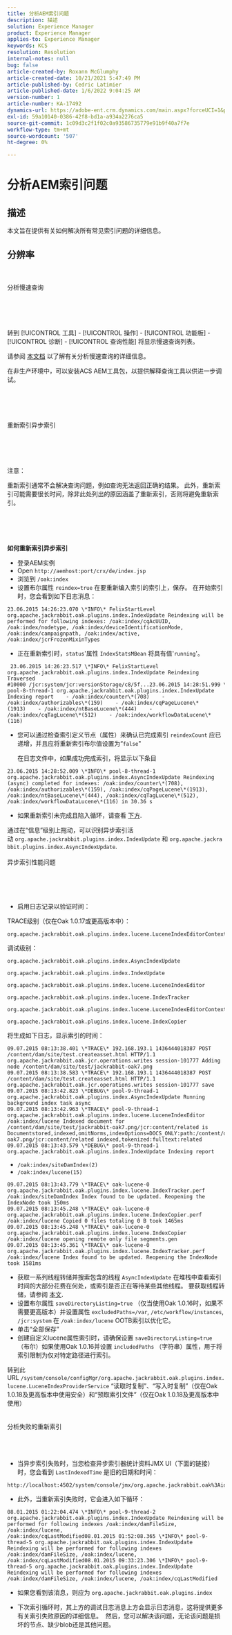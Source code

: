 ```yaml
---
title: 分析AEM索引问题
description: 描述
solution: Experience Manager
product: Experience Manager
applies-to: Experience Manager
keywords: KCS
resolution: Resolution
internal-notes: null
bug: false
article-created-by: Roxann McGlumphy
article-created-date: 10/21/2021 5:47:49 PM
article-published-by: Cedric Latimier
article-published-date: 1/6/2022 9:04:25 AM
version-number: 1
article-number: KA-17492
dynamics-url: https://adobe-ent.crm.dynamics.com/main.aspx?forceUCI=1&pagetype=entityrecord&etn=knowledgearticle&id=846ba2fc-9632-ec11-b6e5-000d3a5ba97a
exl-id: 59a10140-0386-42f8-bd1a-a934a2276ca5
source-git-commit: 1c09d3c2f1f02c0a93586735779e91b9f40a7f7e
workflow-type: tm+mt
source-wordcount: '507'
ht-degree: 0%

---
```


# 分析AEM索引问题

## 描述


本文旨在提供有关如何解决所有常见索引问题的详细信息。


## 分辨率

<br><br>分析慢速查询<br><br><br><br> <br><br>
转到 [!UICONTROL 工具] - [!UICONTROL 操作] - [!UICONTROL 功能板] - [!UICONTROL 诊断] - [!UICONTROL 查询性能] 将显示慢速查询列表。

请参阅 [本文档](https://docs.adobe.com/docs/en/aem/6-2/deploy/platform/queries-and-indexing.html#Troubleshooting%20indexing%20issues) 以了解有关分析慢速查询的详细信息。

在非生产环境中，可以安装ACS AEM工具包，以提供解释查询工具以供进一步调试。
<br><br><br><br> <br><br>重新索引异步索引<br><br><br><br><br><br>
注意：

重新索引通常不会解决查询问题，例如查询无法返回正确的结果。 此外，重新索引可能需要很长时间，除非此处列出的原因涵盖了重新索引，否则将避免重新索引。
<br><br><br><br> <br><br>
<b>如何重新索引异步索引</b>

- 登录AEM实例
- Open `http://aemhost:port/crx/de/index.jsp`
- 浏览到 `/oak:index`
- 设置布尔属性 `reindex=true` 在要重新编入索引的索引上，保存。 在开始索引时，您会看到如下日志消息：

```
23.06.2015 14:26:23.070 \*INFO\* FelixStartLevel org.apache.jackrabbit.oak.plugins.index.IndexUpdate Reindexing will be performed for following indexes: /oak:index/cqAcUUID, /oak:index/nodetype, /oak:index/deviceIdentificationMode, /oak:index/campaignpath, /oak:index/active, /oak:index/jcrFrozenMixinTypes
```

- 正在重新索引时，`status`&#39;属性 `IndexStatsMBean` 将具有值&#39;`running`&#39;。

```
 23.06.2015 14:26:23.517 \*INFO\* FelixStartLevel org.apache.jackrabbit.oak.plugins.index.IndexUpdate Reindexing Traversed #10000 /jcr:system/jcr:versionStorage/c8/5f...23.06.2015 14:28:51.999 \*INFO\* pool-8-thread-1 org.apache.jackrabbit.oak.plugins.index.IndexUpdate Indexing report    - /oak:index/counter\*(708)    - /oak:index/authorizables\*(159)    - /oak:index/cqPageLucene\*(1913)    - /oak:index/ntBaseLucene\*(444)    - /oak:index/cqTagLucene\*(512)    - /oak:index/workflowDataLucene\*(116)
```

- 您可以通过检查索引定义节点（属性）来确认已完成索引 `reindexCount` 应已递增，并且应将重新索引布尔值设置为“`false`&quot;

   在日志文件中，如果成功完成索引，将显示以下条目

```
23.06.2015 14:28:52.009 \*INFO\* pool-8-thread-1 org.apache.jackrabbit.oak.plugins.index.AsyncIndexUpdate Reindexing (async) completed for indexes: /oak:index/counter\*(708), /oak:index/authorizables\*(159), /oak:index/cqPageLucene\*(1913), /oak:index/ntBaseLucene\*(444), /oak:index/cqTagLucene\*(512), /oak:index/workflowDataLucene\*(116) in 30.36 s
```

- 如果重新索引未完成且陷入循环，请查看 [下方](https://helpx.adobe.com/experience-manager/kb/Analyzing-AEM-Indexing-Issues.html#Analyzing_Failed_Reindexing).


通过在“信息”级别上拖动，可以识别异步索引活动 `org.apache.jackrabbit.plugins.index.IndexUpdate` 和 `org.apache.jackrabbit.plugins.index.AsyncIndexUpdate`.
 <br><br>异步索引性能问题<br><br><br><br> 
- 启用日志记录以验证时间：


TRACE级别（仅在Oak 1.0.17或更高版本中）：

```
org.apache.jackrabbit.oak.plugins.index.lucene.LuceneIndexEditorContext.perf
```

调试级别：

```
org.apache.jackrabbit.oak.plugins.index.AsyncIndexUpdate

org.apache.jackrabbit.oak.plugins.index.IndexUpdate

org.apache.jackrabbit.oak.plugins.index.lucene.LuceneIndexEditor

org.apache.jackrabbit.oak.plugins.index.lucene.IndexTracker

org.apache.jackrabbit.oak.plugins.index.lucene.LuceneIndexEditorContext

org.apache.jackrabbit.oak.plugins.index.lucene.IndexCopier
```

将生成如下日志，显示索引的时间：

```
09.07.2015 08:13:38.401 \*TRACE\* 192.168.193.1 1436444018387 POST /content/dam/site/test.createasset.html HTTP/1.1 org.apache.jackrabbit.oak.jcr.operations.writes session-101777 Adding node /content/dam/site/test/jackrabbit-oak7.png
09.07.2015 08:13:38.583 \*TRACE\* 192.168.193.1 1436444018387 POST /content/dam/site/test.createasset.html HTTP/1.1 org.apache.jackrabbit.oak.jcr.operations.writes session-101777 save
09.07.2015 08:13:42.823 \*DEBUG\* pool-9-thread-1 org.apache.jackrabbit.oak.plugins.index.AsyncIndexUpdate Running background index task async
09.07.2015 08:13:42.963 \*TRACE\* pool-9-thread-1 org.apache.jackrabbit.oak.plugins.index.lucene.LuceneIndexEditor /oak:index/lucene Indexed document for /content/dam/site/test/jackrabbit-oak7.png/jcr:content/related is Documentstored,indexed,omitNorms,indexOptions=DOCS_ONLY:path:/content/dam/site/test/jackrabbit-oak7.png/jcr:content/related indexed,tokenized:fulltext:related
09.07.2015 08:13:43.579 \*DEBUG\* pool-9-thread-1 org.apache.jackrabbit.oak.plugins.index.IndexUpdate Indexing report
```

- `/oak:index/siteDamIndex(2)`
- `/oak:index/lucene(15)`

```
09.07.2015 08:13:43.779 \*TRACE\* oak-lucene-0 org.apache.jackrabbit.oak.plugins.index.lucene.IndexTracker.perf /oak:index/siteDamIndex Index found to be updated. Reopening the IndexNode took 150ms
09.07.2015 08:13:45.248 \*TRACE\* oak-lucene-0 org.apache.jackrabbit.oak.plugins.index.lucene.IndexCopier.perf /oak:index/lucene Copied 0 files totaling 0 B took 1465ms
09.07.2015 08:13:45.248 \*TRACE\* oak-lucene-0 org.apache.jackrabbit.oak.plugins.index.lucene.IndexCopier /oak:index/lucene opening remote only file segments.gen
09.07.2015 08:13:45.361 \*TRACE\* oak-lucene-0 org.apache.jackrabbit.oak.plugins.index.lucene.IndexTracker.perf /oak:index/lucene Index found to be updated. Reopening the IndexNode took 1581ms
```

- 获取一系列线程转储并搜索包含的线程 `AsyncIndexUpdate` 在堆栈中查看索引时间的大部分花费在何处，或索引是否正在等待某些其他线程。 要获取线程转储，请参阅 [本文](https://helpx.adobe.com/experience-manager/kb/TakeThreadDump.html).
- 设置布尔属性 `saveDirectoryListing=true` （仅当使用Oak 1.0.16时，如果不需要更高版本）并设置属性 `excludedPaths=/var`, `/etc/workflow/instances`, `/jcr:system` 在 `/oak:index/lucene` OOTB索引以优化它。
- 单击“全部保存”
- 创建自定义lucene属性索引时，请确保设置 `saveDirectoryListing=true` （布尔）如果使用Oak 1.0.16并设置 `includedPaths` （字符串）属性，用于将索引限制为仅对特定路径进行索引。


转到此URL `/system/console/configMgr/org.apache.jackrabbit.oak.plugins.index.lucene.LuceneIndexProviderService` “读取时复制”、“写入时复制”（仅在Oak 1.0.18及更高版本中使用安全）和“预取索引文件”（仅在Oak 1.0.18及更高版本中使用）
<br><br><br>分析失败的重新索引<br><br><br><br>
- 当异步索引失败时，当您检查异步索引器统计资料JMX UI（下面的链接）时，您会看到 `LastIndexedTime` 是旧的日期和时间：

```
http://localhost:4502/system/console/jmx/org.apache.jackrabbit.oak%3Aid%3D11%2Cname%3D"async"%2Ctype%3D"IndexStats"
```

- 此外，当重新索引失败时，它会进入如下循环：

```
08.01.2015 01:22:04.474 \*INFO\* pool-9-thread-2 org.apache.jackrabbit.oak.plugins.index.IndexUpdate Reindexing will be performed for following indexes /oak:index/damFileSize, /oak:index/lucene, /oak:index/cqLastModified08.01.2015 01:52:08.365 \*INFO\* pool-9-thread-5 org.apache.jackrabbit.oak.plugins.index.IndexUpdate Reindexing will be performed for following indexes /oak:index/damFileSize, /oak:index/lucene, /oak:index/cqLastModified08.01.2015 09:33:23.306 \*INFO\* pool-9-thread-5 org.apache.jackrabbit.oak.plugins.index.IndexUpdate Reindexing will be performed for following indexes /oak:index/damFileSize, /oak:index/lucene, /oak:index/cqLastModified
```

- 如果您看到该消息，则应为 `org.apache.jackrabbit.oak.plugins.index`


- 下次索引循环时，其上方的调试日志消息上方会显示日志消息，这将提供更多有关索引失败原因的详细信息。  然后，您可以解决该问题，无论该问题是损坏的节点、缺少blob还是其他问题。
